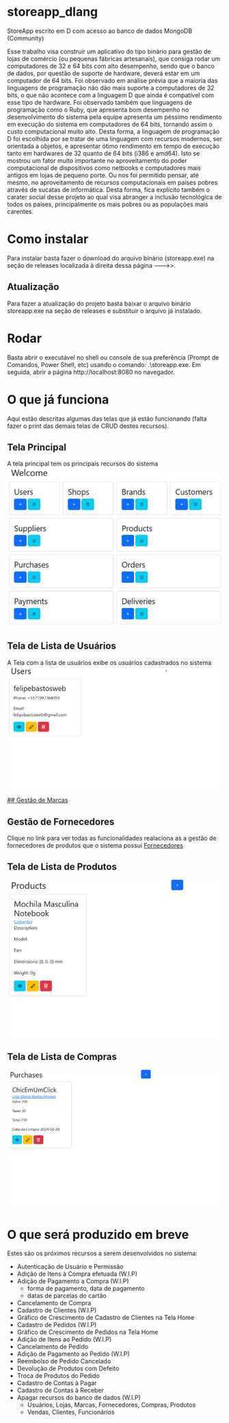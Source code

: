 # storeapp_dlang
StoreApp escrito em D com acesso ao banco de dados MongoDB (Community)

Esse trabalho visa construir um aplicativo do tipo binário para gestão de lojas de comércio (ou pequenas fábricas artesanais),
que consiga rodar um computadores de 32 e 64 bits com alto desempenho, sendo que o banco de dados, por questão de suporte de hardware,
deverá estar em um computador de 64 bits. Foi observado em análise prévia que a maioria das linguagens de programação não dão mais suporte
a computadores de 32 bits, o que não acontece com a linguagem D que ainda é compatível com esse tipo de hardware. Foi observado também que
linguagens de programação como o Ruby, que apresenta bom desempenho no desenvolvimento do sistema pela equipe apresenta um péssimo rendimento
em execução do sistema em computadores de 64 bits, tornando assim o custo computacional muito alto. Desta forma, a linguagem de programação D
foi escolhida por se tratar de uma linguagem com recursos modernos, ser orientada a objetos, e apresentar ótimo rendimento em tempo de execução
tanto em hardwares de 32 quanto de 64 bits (i386 e amd64). Isto se mostrou um fator muito importante no aproveitamento do poder computacional
de dispositivos como netbooks e computadores mais antigos em lojas de pequeno porte. Ou nos foi permitido pensar, até mesmo, no aproveitamento
de recursos computacionais em países pobres através de sucatas de informática. Desta forma, fica explícito também o carater social desse projeto
ao qual visa abranger a inclusão tecnológica de todos os países, principalmente os mais pobres ou as populações mais carentes.

# Como instalar
Para instalar basta fazer o download do arquivo binário (storeapp.exe) na seção de releases localizada à direita dessa página --->>.
## Atualização
Para fazer a atualização do projeto basta baixar o arquivo binário storeapp.exe na seção de releases e substituir o arquivo já instalado.

# Rodar
Basta abrir o executável no shell ou console de sua preferência (Prompt de Comandos, Power Shell, etc) usando o comando: .\storeapp.exe. Em seguida, abrir a página http://localhost:8080 no navegador.

# O que já funciona
Aqui estão descritas algumas das telas que já estão funcionando (falta fazer o print das demais telas de CRUD destes recursos).

## Tela Principal
A tela principal tem os principais recursos do sistema
![Tela principal](https://github.com/felipebastosweb/storeapp_dlang/blob/main/screenshots/home.png)

## Tela de Lista de Usuários
A Tela com a lista de usuários exibe os usuários cadastrados no sistema
![Tela de Lista de Usuários](https://github.com/felipebastosweb/storeapp_dlang/blob/main/screenshots/users_index.png)

[## Gestão de Marcas](https://github.com/felipebastosweb/storeapp_dlang/blob/main/brands.md)

## Gestão de Fornecedores
Clique no link para ver todas as funcionalidades realaciona as a gestão de fornecedores de produtos que o sistema possui
[Fornecedores](https://github.com/felipebastosweb/storeapp_dlang/blob/main/suppliers.md)

## Tela de Lista de Produtos
![Tela de Lista de Produtos](https://github.com/felipebastosweb/storeapp_dlang/blob/main/screenshots/products_index.png)
## Tela de Lista de Compras
![Tela de Lista de Compras](https://github.com/felipebastosweb/storeapp_dlang/blob/main/screenshots/purchases_index.png)

# O que será produzido em breve
Estes são os próximos recursos a serem desenvolvidos no sistema:
  - Autenticação de Usuário e Permissão
  - Adição de Itens à Compra efetuada (W.I.P)
  - Adição de Pagamento a Compra (W.I.P)
    - forma de pagamento, data de pagamento
    - datas de parcelas do cartão
  - Cancelamento de Compra
  - Cadastro de Clientes (W.I.P)
  - Gráfico de Crescimento de Cadastro de Clientes na Tela Home
  - Cadastro de Pedidos (W.I.P)
  - Gráfico de Crescimento de Pedidos na Tela Home
  - Adição de Itens ao Pedido (W.I.P)
  - Cancelamento de Pedido
  - Adição de Pagamento ao Pedido (W.I.P)
  - Reembolso de Pedido Cancelado
  - Devolução de Produtos com Defeito
  - Troca de Produtos do Pedido
  - Cadastro de Contas à Pagar
  - Cadastro de Contas à Receber
  - Apagar recursos do banco de dados (W.I.P)
    - Usuários, Lojas, Marcas, Fornecedores, Compras, Produtos
    - Vendas, Clientes, Funcionários

